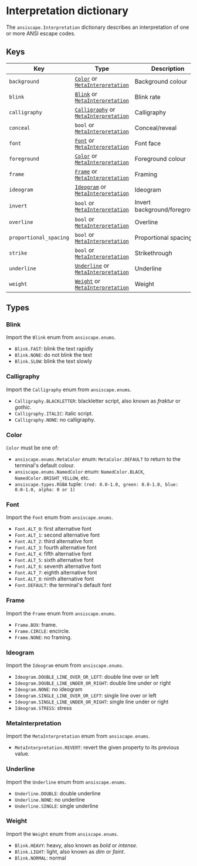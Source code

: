 # Interpretation dictionary

The `ansiscape.Interpretation` dictionary describes an interpretation of one or more ANSI escape codes.

## Keys

Key                    | Type                                                                         | Description
---------------------- | ---------------------------------------------------------------------------- | ----
`background`           | [`Color`](#color) or [`MetaInterpretation`](#metainterpretation)             | Background colour
`blink`                | [`Blink`](#blink) or [`MetaInterpretation`](#metainterpretation)             | Blink rate
`calligraphy`          | [`Calligraphy`](#calligraphy) or [`MetaInterpretation`](#metainterpretation) | Calligraphy
`conceal`              | `bool` or [`MetaInterpretation`](#metainterpretation)                        | Conceal/reveal
`font`                 | [`Font`](#font) or [`MetaInterpretation`](#metainterpretation)               | Font face
`foreground`           | [`Color`](#color) or [`MetaInterpretation`](#metainterpretation)             | Foreground colour
`frame`                | [`Frame`](#frame) or [`MetaInterpretation`](#metainterpretation)             | Framing
`ideogram`             | [`Ideogram`](#ideogram) or [`MetaInterpretation`](#metainterpretation)       | Ideogram
`invert`               | `bool` or [`MetaInterpretation`](#metainterpretation)                        | Invert background/foreground
`overline`             | `bool` or [`MetaInterpretation`](#metainterpretation)                        | Overline
`proportional_spacing` | `bool` or [`MetaInterpretation`](#metainterpretation)                        | Proportional spacing
`strike`               | `bool` or [`MetaInterpretation`](#metainterpretation)                        | Strikethrough
`underline`            | [`Underline`](#underline) or [`MetaInterpretation`](#metainterpretation)     | Underline
`weight`               | [`Weight`](#weight) or [`MetaInterpretation`](#metainterpretation)           | Weight

## Types

### Blink

Import the `Blink` enum from `ansiscape.enums`.

- `Blink.FAST`: blink the text rapidly
- `Blink.NONE`: do not blink the text
- `Blink.SLOW`: blink the text slowly

### Calligraphy

Import the `Calligraphy` enum from `ansiscape.enums`.

- `Calligraphy.BLACKLETTER`: blackletter script, also known as _fraktur_ or _gothic_.
- `Calligraphy.ITALIC`: italic script.
- `Calligraphy.NONE`: no calligraphy.

### Color

`Color` must be one of:

- `ansiscape.enums.MetaColor` enum: `MetaColor.DEFAULT` to return to the terminal's default colour.
- `ansiscape.enums.NamedColor` enum: `NamedColor.BLACK`, `NamedColor.BRIGHT_YELLOW`, etc.
- `ansiscape.types.RGBA` tuple: `(red: 0.0-1.0, green: 0.0-1.0, blue: 0.0-1.0, alpha: 0 or 1)`

### Font

Import the `Font` enum from `ansiscape.enums`.

- `Font.ALT_0`: first alternative font
- `Font.ALT_1`: second alternative font
- `Font.ALT_2`: third alternative font
- `Font.ALT_3`: fourth alternative font
- `Font.ALT_4`: fifth alternative font
- `Font.ALT_5`: sixth alternative font
- `Font.ALT_6`: seventh alternative font
- `Font.ALT_7`: eighth alternative font
- `Font.ALT_8`: ninth alternative font
- `Font.DEFAULT`: the terminal's default font

### Frame

Import the `Frame` enum from `ansiscape.enums`.

- `Frame.BOX`: frame.
- `Frame.CIRCLE`: encircle.
- `Frame.NONE`: no framing.

### Ideogram

Import the `Ideogram` enum from `ansiscape.enums`.

- `Ideogram.DOUBLE_LINE_OVER_OR_LEFT`: double line over or left
- `Ideogram.DOUBLE_LINE_UNDER_OR_RIGHT`: double line under or right
- `Ideogram.NONE`: no ideogram
- `Ideogram.SINGLE_LINE_OVER_OR_LEFT`: single line over or left
- `Ideogram.SINGLE_LINE_UNDER_OR_RIGHT`: single line under or right
- `Ideogram.STRESS`: stress

### MetaInterpretation

Import the `MetaInterpretation` enum from `ansiscape.enums`.

- `MetaInterpretation.REVERT`: revert the given property to its previous value.

### Underline

Import the `Underline` enum from `ansiscape.enums`.

- `Underline.DOUBLE`: double underline
- `Underline.NONE`: no underline
- `Underline.SINGLE`: single underline

### Weight

Import the `Weight` enum from `ansiscape.enums`.

- `Blink.HEAVY`: heavy, also known as _bold_ or _intense_.
- `Blink.LIGHT`: light, also known as _dim_ or _faint_.
- `Blink.NORMAL`: normal
